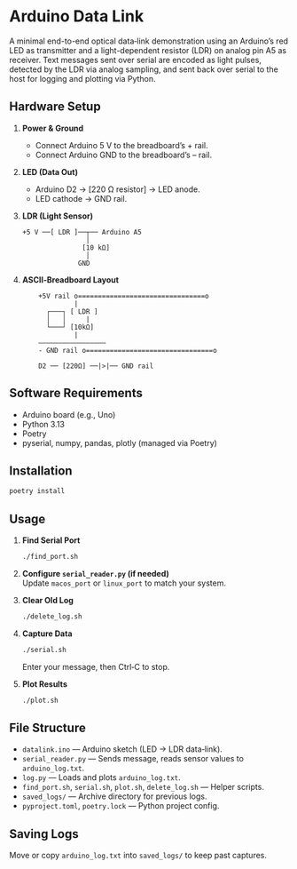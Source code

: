 # Arduino Data Link

A minimal end-to-end optical data‑link demonstration using an Arduino’s red LED as transmitter and a light-dependent resistor (LDR) on analog pin A5 as receiver. Text messages sent over serial are encoded as light pulses, detected by the LDR via analog sampling, and sent back over serial to the host for logging and plotting via Python.

## Hardware Setup

1. **Power & Ground**
   - Connect Arduino 5 V to the breadboard’s + rail.
   - Connect Arduino GND to the breadboard’s – rail.

2. **LED (Data Out)**
   - Arduino D2 → [220 Ω resistor] → LED anode.
   - LED cathode → GND rail.

3. **LDR (Light Sensor)**
   ```
   +5 V ──[ LDR ]──┬── Arduino A5
                   │
                  [10 kΩ]
                   │
                 GND
   ```

4. **ASCII‑Breadboard Layout**
   ```text
       +5V rail o================================o
                |
         ┌───┐ [ LDR ]
         │   │     |
         └───┘ [10kΩ]
                |
       —————————————————
       - GND rail o================================o

       D2 ── [220Ω] ──|>|── GND rail
   ```

## Software Requirements

- Arduino board (e.g., Uno)
- Python 3.13
- Poetry
- pyserial, numpy, pandas, plotly (managed via Poetry)

## Installation

```bash
poetry install
```

## Usage

1. **Find Serial Port**  
   ```bash
   ./find_port.sh
   ```

2. **Configure `serial_reader.py` (if needed)**  
   Update `macos_port` or `linux_port` to match your system.

3. **Clear Old Log**  
   ```bash
   ./delete_log.sh
   ```

4. **Capture Data**  
   ```bash
   ./serial.sh
   ```
   Enter your message, then Ctrl‑C to stop.

5. **Plot Results**  
   ```bash
   ./plot.sh
   ```

## File Structure

- `datalink.ino` — Arduino sketch (LED → LDR data‑link).
- `serial_reader.py` — Sends message, reads sensor values to `arduino_log.txt`.
- `log.py` — Loads and plots `arduino_log.txt`.
- `find_port.sh`, `serial.sh`, `plot.sh`, `delete_log.sh` — Helper scripts.
- `saved_logs/` — Archive directory for previous logs.
- `pyproject.toml`, `poetry.lock` — Python project config.

## Saving Logs

Move or copy `arduino_log.txt` into `saved_logs/` to keep past captures.